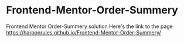 # Frontend-Mentor-Order-Summery
Frontend Mentor Order-Summery solution
Here's the link to the page
https://haroonrules.github.io/Frontend-Mentor-Order-Summery/
